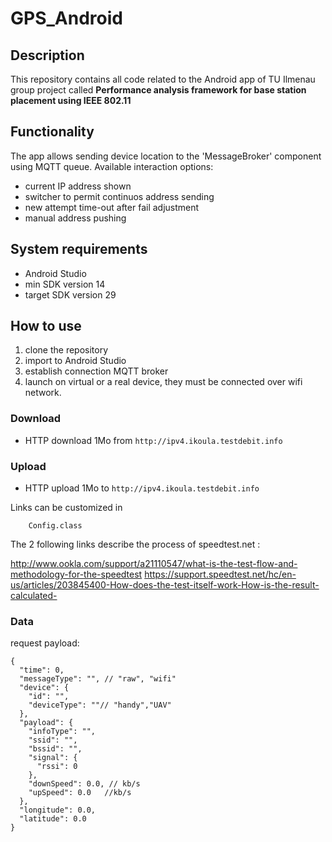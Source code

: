 # GPS_Android

## Description
This repository contains all code related to the Android app of TU Ilmenau group project called 
<b>Performance analysis framework for base station placement using IEEE 802.11</b>

## Functionality
The app allows sending device location to the 'MessageBroker' component using MQTT queue. Available interaction options:
- current IP address shown
- switcher to permit continuos address sending
- new attempt time-out after fail adjustment
- manual address pushing

## System requirements
- Android Studio
- min SDK version 14
- target SDK version 29

## How to use
1. clone the repository
2. import to Android Studio
3. establish connection MQTT broker
4. launch on virtual or a real device, they must be connected over wifi network.


### Download

* HTTP download 1Mo from `http://ipv4.ikoula.testdebit.info`


### Upload

* HTTP upload 1Mo to `http://ipv4.ikoula.testdebit.info`

Links can be customized in 
```
    Config.class 
```

The 2 following links describe the process of speedtest.net :

http://www.ookla.com/support/a21110547/what-is-the-test-flow-and-methodology-for-the-speedtest
https://support.speedtest.net/hc/en-us/articles/203845400-How-does-the-test-itself-work-How-is-the-result-calculated-

### Data

request payload:

```
{
  "time": 0,
  "messageType": "", // "raw", "wifi"
  "device": {
    "id": "",
    "deviceType": ""// "handy","UAV"
  },
  "payload": {
    "infoType": "",
    "ssid": "",
    "bssid": "",
    "signal": {
      "rssi": 0
    },
    "downSpeed": 0.0, // kb/s
    "upSpeed": 0.0   //kb/s
  },
  "longitude": 0.0,
  "latitude": 0.0
}
```
